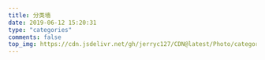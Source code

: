 ```yaml
---
title: 分类墙
date: 2019-06-12 15:20:31
type: "categories"
comments: false
top_img: https://cdn.jsdelivr.net/gh/jerryc127/CDN@latest/Photo/category.jpg
---
```

